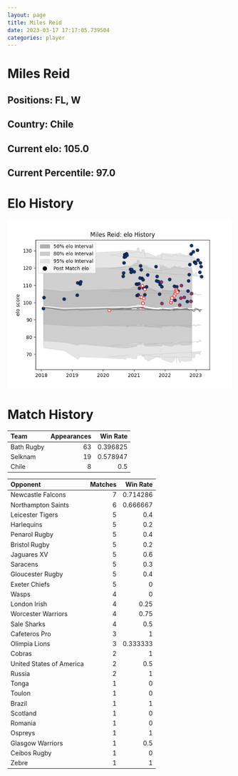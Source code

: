 ```yaml
---  
layout: page  
title: Miles Reid  
date: 2023-03-17 17:17:05.739504  
categories: player  
---
```

# Miles Reid

## Positions: FL, W

## Country: Chile

## Current elo: 105.0

## Current Percentile: 97.0

# Elo History


![elo history](history_MilesReid.png)
# Match History


| Team       |   Appearances |   Win Rate |
|:-----------|--------------:|-----------:|
| Bath Rugby |            63 |   0.396825 |
| Selknam    |            19 |   0.578947 |
| Chile      |             8 |   0.5      |

| Opponent                 |   Matches |   Win Rate |
|:-------------------------|----------:|-----------:|
| Newcastle Falcons        |         7 |   0.714286 |
| Northampton Saints       |         6 |   0.666667 |
| Leicester Tigers         |         5 |   0.4      |
| Harlequins               |         5 |   0.2      |
| Penarol Rugby            |         5 |   0.4      |
| Bristol Rugby            |         5 |   0.2      |
| Jaguares XV              |         5 |   0.6      |
| Saracens                 |         5 |   0.3      |
| Gloucester Rugby         |         5 |   0.4      |
| Exeter Chiefs            |         5 |   0        |
| Wasps                    |         4 |   0        |
| London Irish             |         4 |   0.25     |
| Worcester Warriors       |         4 |   0.75     |
| Sale Sharks              |         4 |   0.5      |
| Cafeteros Pro            |         3 |   1        |
| Olimpia Lions            |         3 |   0.333333 |
| Cobras                   |         2 |   1        |
| United States of America |         2 |   0.5      |
| Russia                   |         2 |   1        |
| Tonga                    |         1 |   0        |
| Toulon                   |         1 |   0        |
| Brazil                   |         1 |   1        |
| Scotland                 |         1 |   0        |
| Romania                  |         1 |   0        |
| Ospreys                  |         1 |   1        |
| Glasgow Warriors         |         1 |   0.5      |
| Ceibos Rugby             |         1 |   0        |
| Zebre                    |         1 |   1        |